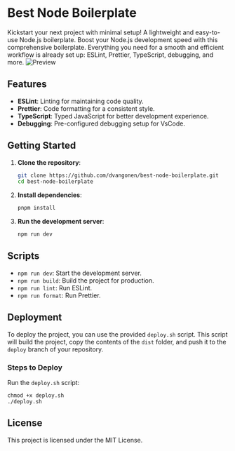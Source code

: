 # Best Node Boilerplate

Kickstart your next project with minimal setup! A lightweight and easy-to-use Node.js boilerplate.
Boost your Node.js development speed with this comprehensive boilerplate. Everything you need for a smooth and efficient workflow is already set up: ESLint, Prettier, TypeScript, debugging, and more.
![Preview](https://github.com/user-attachments/assets/459b86ea-ca49-42d4-8879-2e9875334736)

## Features

- **ESLint**: Linting for maintaining code quality.
- **Prettier**: Code formatting for a consistent style.
- **TypeScript**: Typed JavaScript for better development experience.
- **Debugging**: Pre-configured debugging setup for VsCode.

## Getting Started

1. **Clone the repository**:
	```sh
	git clone https://github.com/dvangonen/best-node-boilerplate.git
	cd best-node-boilerplate
	```

2. **Install dependencies**:
	```sh
	pnpm install
	```

3. **Run the development server**:
	```sh
	npm run dev
	```

## Scripts

- `npm run dev`: Start the development server.
- `npm run build`: Build the project for production.
- `npm run lint`: Run ESLint.
- `npm run format`: Run Prettier.

## Deployment
To deploy the project, you can use the provided `deploy.sh` script. This script will build the project, copy the contents of the `dist` folder, and push it to the `deploy` branch of your repository.

### Steps to Deploy
Run the `deploy.sh` script:

```
chmod +x deploy.sh
./deploy.sh
```

## License

This project is licensed under the MIT License.
